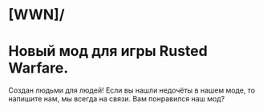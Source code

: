 #                                    \[WWN]/


#                         Новый мод для игры Rusted Warfare.
Создан людьми для людей!
Если вы нашли недочёты в нашем моде, то напишите нам, мы всегда на связи.
Вам понравился наш мод?
